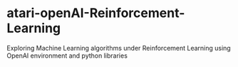 # atari-openAI-Reinforcement-Learning
Exploring Machine Learning algorithms under Reinforcement Learning using OpenAI environment and python libraries
